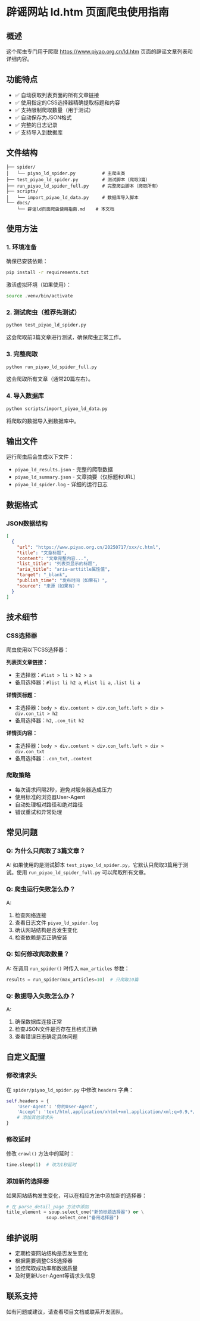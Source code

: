 # 辟谣网站 ld.htm 页面爬虫使用指南

## 概述

这个爬虫专门用于爬取 https://www.piyao.org.cn/ld.htm 页面的辟谣文章列表和详细内容。

## 功能特点

- ✅ 自动获取列表页面的所有文章链接
- ✅ 使用指定的CSS选择器精确提取标题和内容
- ✅ 支持限制爬取数量（用于测试）
- ✅ 自动保存为JSON格式
- ✅ 完整的日志记录
- ✅ 支持导入到数据库

## 文件结构

```
├── spider/
│   └── piyao_ld_spider.py          # 主爬虫类
├── test_piyao_ld_spider.py         # 测试脚本（爬取3篇）
├── run_piyao_ld_spider_full.py     # 完整爬虫脚本（爬取所有）
├── scripts/
│   └── import_piyao_ld_data.py     # 数据库导入脚本
└── docs/
    └── 辟谣ld页面爬虫使用指南.md    # 本文档
```

## 使用方法

### 1. 环境准备

确保已安装依赖：
```bash
pip install -r requirements.txt
```

激活虚拟环境（如果使用）：
```bash
source .venv/bin/activate
```

### 2. 测试爬虫（推荐先测试）

```bash
python test_piyao_ld_spider.py
```

这会爬取前3篇文章进行测试，确保爬虫正常工作。

### 3. 完整爬取

```bash
python run_piyao_ld_spider_full.py
```

这会爬取所有文章（通常20篇左右）。

### 4. 导入数据库

```bash
python scripts/import_piyao_ld_data.py
```

将爬取的数据导入到数据库中。

## 输出文件

运行爬虫后会生成以下文件：

- `piyao_ld_results.json` - 完整的爬取数据
- `piyao_ld_summary.json` - 文章摘要（仅标题和URL）
- `piyao_ld_spider.log` - 详细的运行日志

## 数据格式

### JSON数据结构

```json
[
  {
    "url": "https://www.piyao.org.cn/20250717/xxx/c.html",
    "title": "文章标题",
    "content": "文章完整内容...",
    "list_title": "列表页显示的标题",
    "aria_title": "aria-arttitle属性值",
    "target": "_blank",
    "publish_time": "发布时间（如果有）",
    "source": "来源（如果有）"
  }
]
```

## 技术细节

### CSS选择器

爬虫使用以下CSS选择器：

**列表页文章链接：**
- 主选择器：`#list > li > h2 > a`
- 备用选择器：`#list li h2 a`, `#list li a`, `.list li a`

**详情页标题：**
- 主选择器：`body > div.content > div.con_left.left > div > div.con_tit > h2`
- 备用选择器：`h2`, `.con_tit h2`

**详情页内容：**
- 主选择器：`body > div.content > div.con_left.left > div > div.con_txt`
- 备用选择器：`.con_txt`, `.content`

### 爬取策略

- 每次请求间隔2秒，避免对服务器造成压力
- 使用标准的浏览器User-Agent
- 自动处理相对路径和绝对路径
- 错误重试和异常处理

## 常见问题

### Q: 为什么只爬取了3篇文章？
A: 如果使用的是测试脚本 `test_piyao_ld_spider.py`，它默认只爬取3篇用于测试。使用 `run_piyao_ld_spider_full.py` 可以爬取所有文章。

### Q: 爬虫运行失败怎么办？
A: 
1. 检查网络连接
2. 查看日志文件 `piyao_ld_spider.log`
3. 确认网站结构是否发生变化
4. 检查依赖是否正确安装

### Q: 如何修改爬取数量？
A: 在调用 `run_spider()` 时传入 `max_articles` 参数：
```python
results = run_spider(max_articles=10)  # 只爬取10篇
```

### Q: 数据导入失败怎么办？
A: 
1. 确保数据库连接正常
2. 检查JSON文件是否存在且格式正确
3. 查看错误日志确定具体问题

## 自定义配置

### 修改请求头

在 `spider/piyao_ld_spider.py` 中修改 `headers` 字典：

```python
self.headers = {
    'User-Agent': '你的User-Agent',
    'Accept': 'text/html,application/xhtml+xml,application/xml;q=0.9,*/*;q=0.8',
    # 添加其他请求头
}
```

### 修改延时

修改 `crawl()` 方法中的延时：

```python
time.sleep(1)  # 改为1秒延时
```

### 添加新的选择器

如果网站结构发生变化，可以在相应方法中添加新的选择器：

```python
# 在 parse_detail_page 方法中添加
title_element = soup.select_one("新的标题选择器") or \
               soup.select_one("备用选择器")
```

## 维护说明

- 定期检查网站结构是否发生变化
- 根据需要调整CSS选择器
- 监控爬取成功率和数据质量
- 及时更新User-Agent等请求头信息

## 联系支持

如有问题或建议，请查看项目文档或联系开发团队。
